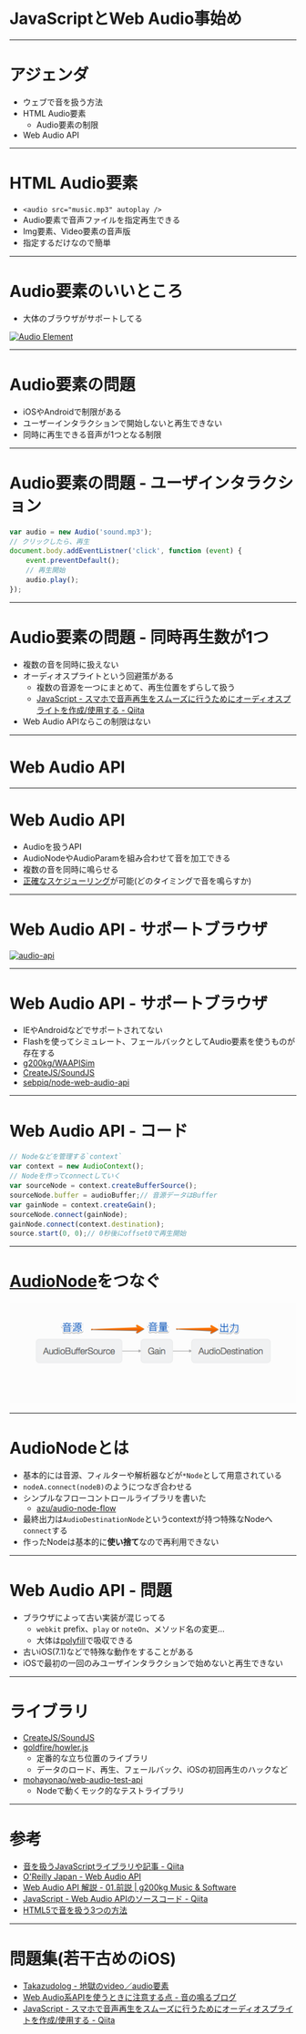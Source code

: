 # JavaScriptとWeb Audio事始め

----

# アジェンダ


- ウェブで音を扱う方法
- HTML Audio要素
	- Audio要素の制限
- Web Audio API


-----


# HTML Audio要素

- `<audio src="music.mp3" autoplay />` 
- Audio要素で音声ファイルを指定再生できる
- Img要素、Video要素の音声版
- 指定するだけなので簡単

-----

# Audio要素のいいところ

- 大体のブラウザがサポートしてる

[![Audio Element](http://monosnap.com/image/j9MzKXxcRl7QUVbSdW2kI7PIPKgJJE.png)](http://caniuse.com/#feat=audio)

------


# Audio要素の問題

- iOSやAndroidで制限がある
- ユーザーインタラクションで開始しないと再生できない
- 同時に再生できる音声が1つとなる制限

----

# Audio要素の問題 - ユーザインタラクション

```js
var audio = new Audio('sound.mp3');
// クリックしたら、再生
document.body.addEventListner('click', function (event) {
    event.preventDefault();
    // 再生開始
    audio.play();
});
```

-----

# Audio要素の問題 - 同時再生数が1つ

- 複数の音を同時に扱えない
- オーディオスプライトという回避策がある
	- 複数の音源を一つにまとめて、再生位置をずらして扱う
	- [JavaScript - スマホで音声再生をスムーズに行うためにオーディオスプライトを作成/使用する - Qiita](http://qiita.com/nakajmg/items/7be91626113bfc10846a "JavaScript - スマホで音声再生をスムーズに行うためにオーディオスプライトを作成/使用する - Qiita")
- Web Audio APIならこの制限はない

-----

# Web Audio API

-----

# Web Audio API

- Audioを扱うAPI
- AudioNodeやAudioParamを組み合わせて音を加工できる
- 複数の音を同時に鳴らせる
- [正確なスケジューリング](http://www.html5rocks.com/ja/tutorials/audio/scheduling/ "正確なスケジューリング")が可能(どのタイミングで音を鳴らすか)

-----

# Web Audio API - サポートブラウザ

[![audio-api](http://monosnap.com/image/zjS9ZVTmqTyfmYWoRJ26jKxp1x7veL.png)](http://caniuse.com/#feat=audio-api)

-----

# Web Audio API - サポートブラウザ

- IEやAndroidなどでサポートされてない
- Flashを使ってシミュレート、フェールバックとしてAudio要素を使うものが存在する
- [g200kg/WAAPISim](https://github.com/g200kg/WAAPISim "g200kg/WAAPISim")
- [CreateJS/SoundJS](https://github.com/CreateJS/SoundJS "CreateJS/SoundJS")
- [sebpiq/node-web-audio-api](https://github.com/sebpiq/node-web-audio-api "sebpiq/node-web-audio-api")

-----

# Web Audio API - コード

```js
// Nodeなどを管理する`context`
var context = new AudioContext();
// Nodeを作ってconnectしていく
var sourceNode = context.createBufferSource();
sourceNode.buffer = audioBuffer;// 音源データはBuffer
var gainNode = context.createGain();
sourceNode.connect(gainNode);
gainNode.connect(context.destination);
source.start(0, 0);// 0秒後にoffset0で再生開始
```

-----


# [AudioNode](https://developer.mozilla.org/ja/docs/Web/API/AudioNode "AudioNode")をつなぐ

![audio node](img/audio-node.png)

----

# AudioNodeとは

- 基本的には音源、フィルターや解析器などが`*Node`として用意されている
- `nodeA.connect(nodeB)`のようにつなぎ合わせる
- シンプルなフローコントロールライブラリを書いた
	- [azu/audio-node-flow](https://github.com/azu/audio-node-flow "azu/audio-node-flow")
- 最終出力は`AudioDestinationNode`というcontextが持つ特殊なNodeへ`connect`する
- 作ったNodeは基本的に**使い捨て**なので再利用できない

----

# Web Audio API - 問題

- ブラウザによって古い実装が混じってる
	- `webkit` prefix、`play` or `noteOn`、メソッド名の変更...
	- 大体は[polyfill](http://qiita.com/mohayonao/items/d79e9fc56b4e9c157be1#polyfill "polyfill")で吸収できる
- 古いiOS(7.1)などで特殊な動作をすることがある
- iOSで最初の一回のみユーザインタラクションで始めないと再生できない

----

# ライブラリ

- [CreateJS/SoundJS](https://github.com/CreateJS/SoundJS "CreateJS/SoundJS")
- [goldfire/howler.js](https://github.com/goldfire/howler.js/ "goldfire/howler.js")
	- 定番的な立ち位置のライブラリ
	- データのロード、再生、フェールバック、iOSの初回再生のハックなど
- [mohayonao/web-audio-test-api](https://github.com/mohayonao/web-audio-test-api "mohayonao/web-audio-test-api")
	- Nodeで動くモック的なテストライブラリ

----

# 参考

- [音を扱うJavaScriptライブラリや記事 - Qiita](http://qiita.com/mohayonao/items/d79e9fc56b4e9c157be1#polyfill "音を扱うJavaScriptライブラリや記事 - Qiita")
- [O&#39;Reilly Japan - Web Audio API](http://www.oreilly.co.jp/books/9784873116419/ "O&#39;Reilly Japan - Web Audio API")
- [Web Audio API 解説 - 01.前説 | g200kg Music &amp; Software](http://www.g200kg.com/jp/docs/webaudio/ "Web Audio API 解説 - 01.前説 | g200kg Music &amp; Software")
- [JavaScript - Web Audio APIのソースコード - Qiita](http://qiita.com/mohayonao/items/ae1c90eaba32c97fd96c "JavaScript - Web Audio APIのソースコード - Qiita")
- [HTML5で音を扱う3つの方法](http://150217-html5sound.fnobi.com/ "HTML5で音を扱う3つの方法")

----

# 問題集(若干古めのiOS)

- [Takazudolog - 地獄のvideo／audio要素](http://takazudo.github.io/blog/entry/2013-02-06-videoaudio.html "Takazudolog - 地獄のvideo／audio要素")
- [Web Audio系APIを使うときに注意する点 - 音の鳴るブログ](http://mohayonao.hatenablog.com/entry/2012/12/12/103009 "Web Audio系APIを使うときに注意する点 - 音の鳴るブログ")
- [JavaScript - スマホで音声再生をスムーズに行うためにオーディオスプライトを作成/使用する - Qiita](http://qiita.com/nakajmg/items/7be91626113bfc10846a "JavaScript - スマホで音声再生をスムーズに行うためにオーディオスプライトを作成/使用する - Qiita")
